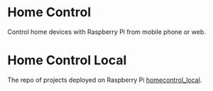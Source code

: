 # Home Control
Control home devices with Raspberry Pi from mobile phone or web.

# Home Control Local
The repo of projects deployed on Raspberry Pi
[homecontrol_local](https://github.com/nphamvn/homecontrol-local).
